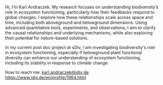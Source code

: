 Hi, I’m Karl Andraczek.
My research focuses on understanding biodiversity’s role in ecosystem functioning, particularly how their feedbacks respond to global changes. I explore how these relationships scale across space and time, including both aboveground and belowground dimensions. Using advanced quantitative tools, experiments, and observations, I aim to clarify the causal relationships and underlying mechanisms, while also exploring their potential for nature-based solutions.

In my current post doc project at sDiv, I am investigating biodiversity's role in ecosystem functioning, especially if belowground plant functional diversity can enhance our understanding of ecosystem functioning, including its stability in response to climate change.

How to reach me: 
karl.andraczek@idiv.de
https://www.idiv.de/en/profile/1964.html


<!---
karlandraczek/karlandraczek is a ✨ special ✨ repository because its `README.md` (this file) appears on your GitHub profile.
You can click the Preview link to take a look at your changes.
--->
